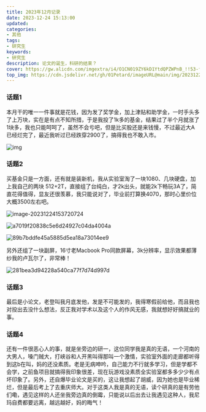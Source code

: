 ```yaml
---
title: 2023年12月记录
date: 2023-12-24 15:13:00
updated:
categories: 
- 其他
tags:
- 研究生
keywords:
- 研究生
description: 论文的诞生，科研的结束？
cover: https://gw.alicdn.com/imgextra/i4/O1CN019ZY6kD1YtdQPZWPnB_!!53-fleamarket.heic_Q75.jpg_.webp
top_img: https://cdn.jsdelivr.net/gh/01Petard/imageURL@main/img/202312241529983.png 
---
```


### 话题1

本月干的唯一一件事就是花钱，因为发了奖学金，加上津贴和助学金，一时手头多了上万块，实在是有点不知所措，于是我投了1k多的基金，结果过了半个月就涨了1块多，我也只能呵呵了，虽然不会亏吧，但是比买股还是来钱慢，不过最近大A已经烂完了，最近我听过已经跌穿2900了，搞得我也不敢入市。

![img](https://np-newspic.dfcfw.com/download/D25134865903969792940_w312h400.jpg)

### 话题2

买基金只是一方面，还有就是装新机，我从实验室淘了一块1080、几块硬盘，加上我自己的两块 512+2T，直接组了台纯白，才2k出头，就能2k下畅玩3A了，简直花得值得，显友还很羡慕，我只能说对了，毕业前打算换4070，那时心里价位大概3500左右吧。

![image-20231224153720724](https://cdn.jsdelivr.net/gh/01Petard/imageURL@main/img/202312241537807.png)

![a7019f20838c5e6d24927c04da4004a](https://cdn.jsdelivr.net/gh/01Petard/imageURL@main/img/202312241533185.jpg)

![89b7bddfe45a5885d5ea18a73014ee9](https://cdn.jsdelivr.net/gh/01Petard/imageURL@main/img/202312241533525.jpg)

另外还组了一块副屏，16寸老Macbook Pro同款屏幕，3k分辨率，显示效果都薄纱我的卢瓦尔了，非常棒！

![281bea3d94228a540ca77f7d74d997d](https://cdn.jsdelivr.net/gh/01Petard/imageURL@main/img/202312241533203.jpg)

### 话题3

最后是小论文，老登叫我月底发他，发是不可能发的，我得寒假前给他，而且我也对投出去没什么想法，反正我对学术以及这个人的作风无感，我就想好好搞就业的事。

### 话题4

还有一件很恶心人的事，就是坐旁边的研一，这位同学我是真的无语，一个河南的大男人，嗓门贼大，打峡谷和人开黑叫得那叫一个激情，实验室外面的走廊都听得到这b在叫，妈的还没素质。老是无病呻吟，自己能力不行就多学习，但是学都不会学，之前鱼项目就搞得我印象很差，现在玩游戏没素质全实验室都多多少少有点坏印象了。另外，还自爆毕业论文是买的，这让我想起了胡威，因为她也是毕业稀烂，但是最后考上了去重庆师大。对于这类人我是真的无语，读个研真的是有劳他们嘞，遇见这样的人还坐我旁边真的倒霉，只能说以后出去让我遇见这种人，我尼玛自费都要远离，越远越好，妈的晦气！























